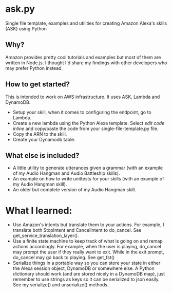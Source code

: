 # ask.py
Single file template, examples and utilities for creating Amazon Alexa's skills (ASK) using Python

## Why?
Amazon provides pretty cool tutorials and examples but most of them are written in Node.js. I thought I'd share my findings with other developers who may prefer Python instead.

## How to get started?
This is intended to work on AWS infrastructure. It uses ASK, Lambda and DynamoDB.
* Setup your skill, when it comes to configuring the endpoint, go to Lambda.
* Create a new lambda using the Python Alexa template. Select *edit code inline* and copy/paste the code from your single-file-template.py file.
* Copy the ARN to the skill.
* Create your Dynamodb table.

## What else is included?
* A little utility to generate utterances given a grammar (with an example of my Audio Hangman and Audio Battleship skills).
* An example on how to write unittests for your skills (with an example of my Audio Hangman skill).
* An older but complete version of my Audio Hangman skill.

# What I learned:
* Use Amazon's intents but translate them to your actions. For example, I translate both StopIntent and CancelIntent to do_cancel. See get_service_translation_layer().
* Use a finite state machine to keep track of what is going on and remap actions accordingly. For example, when the user is playing, do_cancel may prompt the user if they really want to exit. While in the exit prompt, do_cancel may go back to playing. See get_fst()
* Serialize things in a portable way so you can store your state in either the Alexa session object, DynamoDB or somewhere else. A Python dictionary should work (and are stored nicely in a DynamoDB map), just remember to use strings as keys so it can be serialized to json easily. See my serialize() and unserialize() methods.
